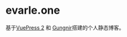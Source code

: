 # evarle.one
基于[VuePress 2](https://v2.vuepress.vuejs.org/) 和 [Gungnir](https://github.com/Renovamen/vuepress-theme-gungnir)搭建的个人静态博客。
